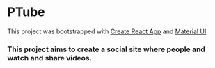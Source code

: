 # PTube

This project was bootstrapped with [Create React App](https://github.com/facebook/create-react-app) and [Material UI](https://mui.com).

### This project aims to create a social site where people and watch and share videos.
